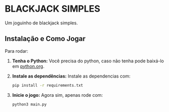 # BLACKJACK SIMPLES

Um joguinho de blackjack simples.

## Instalação e Como Jogar

Para rodar:

1.  **Tenha o Python:**
    Você precisa do python, caso não tenha pode baixá-lo em [python.org](https://www.python.org/).

2.  **Instale as dependências:**
    Instale as dependencias com:
    ```bash
    pip install -r requirements.txt
    ```

3.  **Inicie o jogo:**
    Agora sim, apenas rode com:
    ```bash
    python3 main.py
    ```
